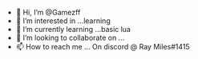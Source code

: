 - 👋 Hi, I’m @Gamezff
- 👀 I’m interested in ...learning
- 🌱 I’m currently learning ...basic lua
- 💞️ I’m looking to collaborate on ...
- 📫 How to reach me ... On discord @ Ray Miles#1415

<!---
Gamezff/Gamezff is a ✨ special ✨ repository because its `README.md` (this file) appears on your GitHub profile.
You can click the Preview link to take a look at your changes.
--->
